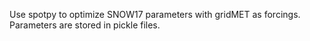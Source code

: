 Use spotpy to optimize SNOW17 parameters with gridMET as forcings. Parameters are stored in pickle files. 
